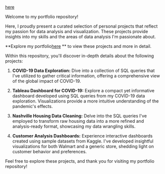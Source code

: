 
 [here](https://aabhi96.github.io/portfolio/) 

Welcome to my portfolio repository!

Here, I proudly present a curated selection of personal projects that reflect my passion for data analysis and visualization. These projects provide insights into my skills and the areas of data analysis I'm passionate about.

**Explore my portfolio[here](https://aabhi96.github.io/portfolio/) ** to view these projects and more in detail.

Within this repository, you'll discover in-depth details about the following projects:

1. **COVID-19 Data Exploration:** Dive into a collection of SQL queries that I've utilized to gather critical information, offering a comprehensive view of the global impact of COVID-19.

2. **Tableau Dashboard for COVID-19:** Explore a compact yet informative dashboard developed using SQL queries from my COVID-19 data exploration. Visualizations provide a more intuitive understanding of the pandemic's effects.

3. **Nashville Housing Data Cleaning:** Delve into the SQL queries I've employed to transform raw housing data into a more refined and analysis-ready format, showcasing my data wrangling skills.

4. **Customer Analysis Dashboards:** Experience interactive dashboards created using sample datasets from Kaggle. I've developed insightful visualizations for both Walmart and a generic store, shedding light on customer behavior and preferences.

Feel free to explore these projects, and thank you for visiting my portfolio repository!

